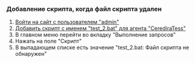 ### Добавление скрипта, когда файл скрипта удален

1. [Войти на сайт с пользователем "admin"](../../../../0.%20Шаги/1.%20Войти%20на%20сайт%20с%20пользователем%20username.md)
1. [Добавить скрипт с именем "test_2.bat" для агента "CerediraTess"](../../../../0.%20Шаги/7.%20Добавление%20скриптов%20scripts%20для%20существующего%20агента%20agent.md)
1. В главном меню перейти во вкладку "Выполнение запросов"
1. Нажать на поле "Скрипт"
1. В выпадающем списке есть значение "test_2.bat: Файл скрипта не обнаружен"